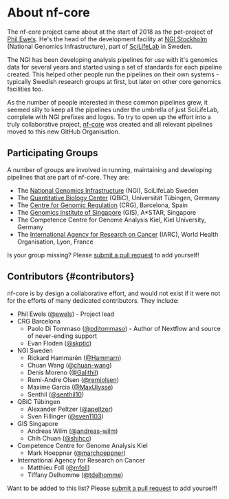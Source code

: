 # About nf-core
The nf-core project came about at the start of 2018 as the pet-project of [Phil Ewels](http://phil.ewels.co.uk/). He's the head of the development facility at [NGI Stockholm](https://ngisweden.scilifelab.se/) (National Genomics Infrastructure), part of [SciLifeLab](https://www.scilifelab.se/) in Sweden.

The NGI has been developing analysis pipelines for use with it's genomics data for several years and started using a set of standards for each pipeline created. This helped other people run the pipelines on their own systems - typically Swedish research groups at first, but later on other core genomics facilities too.

As the number of people interested in these common pipelines grew, it seemed silly to keep all the pipelines under the umbrella of just SciLifeLab, complete with NGI prefixes and logos. To try to open up the effort into a truly collaborative project, [nf-core](https://github.com/nf-core) was created and all relevant pipelines moved to this new GitHub Organisation.

## Participating Groups
A number of groups are involved in running, maintaining and developing pipelines that are part of nf-core. They are:

* The [National Genomics Infrastructure](https://ngisweden.scilifelab.se/) (NGI), SciLifeLab Sweden
* The [Quantitative Biology Center](qbic.life) (QBiC), Universität Tübingen, Germany
* The [Centre for Genomic Regulation](http://www.crg.eu/) (CRG), Barcelona, Spain
* The [Genomics Institute of Singapore](https://www.a-star.edu.sg/gis) (GIS), A*STAR, Singapore
* The Competence Centre for Genome Analysis Kiel, Kiel University, Germany
* The [International Agency for Research on Cancer](https://www.iarc.fr) (IARC), World Health Organisation, Lyon, France

Is your group missing? Please [submit a pull request](https://github.com/nf-core/nf-core.github.io/blob/master/about.md) to add yourself!

## Contributors {#contributors}
nf-core is by design a collaborative effort, and would not exist if it were not for the efforts of many dedicated contributors. They include:

* Phil Ewels ([@ewels](https://github.com/ewels/)) - Project lead
* CRG Barcelona
    * Paolo Di Tommaso ([@pditommaso](https://github.com/pditommaso)) - Author of Nextflow and source of never-ending support
    * Evan Floden ([@skptic](https://github.com/skptic))
* NGI Sweden
    * Rickard Hammarén ([@Hammarn](https://github.com/hammarn))
    * Chuan Wang ([@chuan-wang](https://github.com/chuan-wang))
    * Denis Moreno ([@Galithil](https://github.com/Galithil))
    * Remi-Andre Olsen ([@remiolsen](https://github.com/remiolsen))
    * Maxime Garcia ([@MaxUlysse](https://github.com/MaxUlysse))
    * Senthil ([@senthil10](https://github.com/senthil10/))
* QBiC Tübingen
    * Alexander Peltzer ([@apeltzer](https://github.com/apeltzer))
    * Sven Fillinger ([@sven1103](https://github.com/sven1103))
* GIS Singapore
    * Andreas Wilm ([@andreas-wilm](https://github.com/andreas-wilm))
    * Chih Chuan ([@shihcc](https://github.com/shihcc))
* Competence Centre for Genome Analysis Kiel
    * Mark Hoeppner ([@marchoeppner](https://github.com/marchoeppner))
* International Agency for Research on Cancer
    * Matthieu Foll ([@mfoll](https://github.com/mfoll))
    * Tiffany Delhomme ([@tdelhomme](https://github.com/tdelhomme))

Want to be added to this list? Please [submit a pull request](https://github.com/nf-core/nf-core.github.io/blob/master/about.md) to add yourself!
